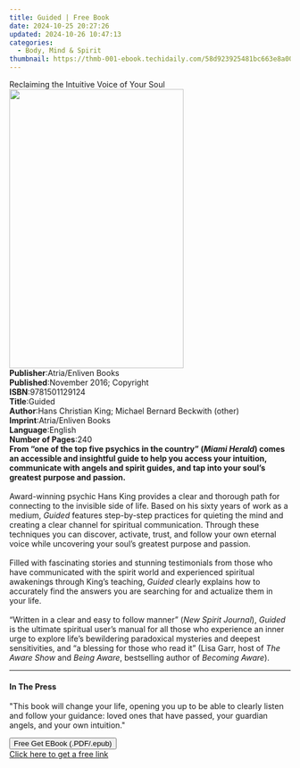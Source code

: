 ```yaml
---
title: Guided | Free Book
date: 2024-10-25 20:27:26
updated: 2024-10-26 10:47:13
categories:
  - Body, Mind & Spirit
thumbnail: https://thmb-001-ebook.techidaily.com/58d923925481bc663e8a006e6eabb00897fd68d199e75836eed195b13f7248b1.jpg
---
```

<main id="book-container">
  <div class="flex flex-col">
    <div class="book-brief flex-1 py-6 px-4 sm:p-6 md:py-10 md:px-8">
      <!-- brief-->
      <div class="book-brief-main">
        Reclaiming the Intuitive Voice of Your Soul
      </div>
    </div>
    <div
      class="book-meta-info flex-1 grid gap-4 col-start-1 col-end-3 row-start-1 sm:mb-6 sm:grid-cols-4 lg:gap-6 lg:col-start-2 lg:row-end-6 lg:row-span-6 lg:mb-0"
    >
      <div
        class="book-meta-info-left place-content-center mt-4 p-4 text-sm leading-6 col-start-2 col-span-2 dark:text-slate-400"
      >
        <img
          class="w-full h-500 object-cover rounded-lg sm:h-255 sm:col-span-2 lg:col-span-full"
          src="https://img-001-ebook.techidaily.com/1aea30f249c910117425ef3f33474df26451a6f0a81b8c9e7902d767d8a88e4f.jpg"
          alt=""
          width="312"
          height="500"
        />
      </div>
      <div
        class="book-meta-info-right mt-2 col-start-1 row-start-2 col-span-3 self-center"
      >
        <!-- meta data  -->
        <div class="flex flex-col px-4 md:px-8">
          <div class="flex-1">
            <strong>Publisher</strong>:<span class="px-2"
              >Atria/Enliven Books</span
            >
          </div>
          <div class="flex-1">
            <strong>Published</strong>:<span class="px-2"
              >November 2016; Copyright</span
            >
          </div>
          <div class="flex-1">
            <strong>ISBN</strong>:<span class="px-2">9781501129124</span>
          </div>
          <div class="flex-1">
            <strong>Title</strong>:<span class="px-2">Guided</span>
          </div>
          <div class="flex-1">
            <strong>Author</strong>:<span class="px-2"
              >Hans Christian King; Michael Bernard Beckwith (other)</span
            >
          </div>
          <div class="flex-1">
            <strong>Imprint</strong>:<span class="px-2"
              >Atria/Enliven Books</span
            >
          </div>
          <div class="flex-1">
            <strong>Language</strong>:<span class="px-2">English</span>
          </div>
          <div class="flex-1">
            <strong>Number of Pages</strong>:<span class="px-2">240</span>
          </div>
        </div>
      </div>
    </div>
    <div class="book-description flex-1 py-6 px-4 sm:p-6 md:py-10 md:px-8">
      <div class="book-description-main">
        <div accordion-content="" id="description">
          <b
            >From “one of the top five psychics in the country” (<i
              >Miami Herald</i
            >) comes an accessible and insightful guide to help you access your
            intuition, communicate with angels and spirit guides, and tap into
            your soul’s greatest purpose and passion.</b
          ><br /><br />Award-winning psychic Hans King provides a clear and
          thorough path for connecting to the invisible side of life. Based on
          his sixty years of work as a medium, <i>Guided </i>features
          step-by-step practices for quieting the mind and creating a clear
          channel for spiritual communication. Through these techniques you can
          discover, activate, trust, and follow your own eternal voice while
          uncovering your soul’s greatest purpose and passion.<br />
          <br />Filled with fascinating stories and stunning testimonials from
          those who have communicated with the spirit world and experienced
          spiritual awakenings through King’s teaching, <i>Guided </i>clearly
          explains how to accurately find the answers you are searching for and
          actualize them in your life.<br />
          <br />“Written in a clear and easy to follow manner” (<i
            >New Spirit Journal</i
          >), <i>Guided</i> is the ultimate spiritual user’s manual for all
          those who experience an inner urge to explore life’s bewildering
          paradoxical mysteries and deepest sensitivities, and “a blessing for
          those who read it” (Lisa Garr, host of <i>The Aware Show</i> and
          <i>Being Aware</i>, bestselling author of <i>Becoming Aware</i>).
        </div>
        <div class="accordion-fader"></div>
      </div>
    </div>
    <div class="book-excerpts flex-1 py-6 px-4 sm:p-6 md:py-10 md:px-8">
      <!-- excerpts-->
      <div class="book-excerpts-main">
        <hr />
        <h4 class="placeholder placeholder-heading">
          <span>In The Press</span>
        </h4>
        <p>
          "This book will change your life,&nbsp;opening you up to be able to
          clearly listen and follow your guidance:&nbsp;loved ones that have
          passed, your guardian angels, and your own intuition."
        </p>
      </div>
    </div>
    <div
      class="book-about-author flex-1 py-6 px-4 sm:p-6 md:py-10 md:px-8"
    ></div>
    <div class="book-free-get flex-1 py-6 px-4 sm:p-6 md:py-10 md:px-8">
      <button
        id="btn-free-get"
        class="bg-blue-500 hover:bg-blue-700 text-white font-bold py-2 px-4 rounded"
      >
        Free Get EBook (.PDF/.epub)
      </button>
      <div id="countdown-display" class="px-2 text-lg mt-2"></div>
      <a
        id="free-link"
        class="hidden bg-blue-500 hover:bg-blue-700 text-white font-bold py-2 px-4 rounded"
        href="https://www.ebooks.com/en-us/book/2536731/guided/hans-christian-king/"
        target="_blank"
        >Click here to get a free link</a
      >
    </div>
    <script>
      let countdownTime = 0;
      let countdownInterval = null;
      document
        .getElementById('btn-free-get')
        .addEventListener('click', startCountdown);
      function startCountdown() {
        countdownTime = new Date().getTime() + 60000 * 3;
        countdownInterval = setInterval(updateCountdown, 1000);
        document.getElementById('btn-free-get').disabled = true;
        document
          .getElementById('btn-free-get')
          .classList.add('bg-gray-500', 'cursor-not-allowed');
      }
      function updateCountdown() {
        let currentTime = new Date().getTime();
        let timeLeft = countdownTime - currentTime;
        let secondsLeft = Math.floor(timeLeft / 1000);
        document.getElementById('countdown-display').innerHTML =
          `Remaining time: ${secondsLeft} seconds.`;
        if (secondsLeft <= 0) {
          clearInterval(countdownInterval);
          document.getElementById('btn-free-get').classList.add('hidden');
          document.getElementById('free-link').classList.remove('hidden');
          document.getElementById('countdown-display').innerHTML = '';
        }
      }
    </script>
  </div>
</main>
